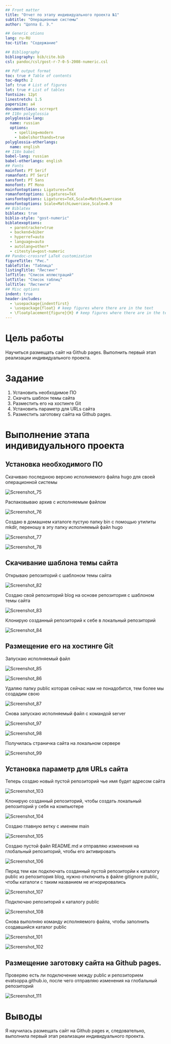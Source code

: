 ```yaml
---
## Front matter
title: "Отчет по этапу индивидуального проекта №1"
subtitle: "Операционные системы"
author: "Цоппа Е. Э."

## Generic otions
lang: ru-RU
toc-title: "Содержание"

## Bibliography
bibliography: bib/cite.bib
csl: pandoc/csl/gost-r-7-0-5-2008-numeric.csl

## Pdf output format
toc: true # Table of contents
toc-depth: 2
lof: true # List of figures
lot: true # List of tables
fontsize: 12pt
linestretch: 1.5
papersize: a4
documentclass: scrreprt
## I18n polyglossia
polyglossia-lang:
  name: russian
  options:
	- spelling=modern
	- babelshorthands=true
polyglossia-otherlangs:
  name: english
## I18n babel
babel-lang: russian
babel-otherlangs: english
## Fonts
mainfont: PT Serif
romanfont: PT Serif
sansfont: PT Sans
monofont: PT Mono
mainfontoptions: Ligatures=TeX
romanfontoptions: Ligatures=TeX
sansfontoptions: Ligatures=TeX,Scale=MatchLowercase
monofontoptions: Scale=MatchLowercase,Scale=0.9
## Biblatex
biblatex: true
biblio-style: "gost-numeric"
biblatexoptions:
  - parentracker=true
  - backend=biber
  - hyperref=auto
  - language=auto
  - autolang=other*
  - citestyle=gost-numeric
## Pandoc-crossref LaTeX customization
figureTitle: "Рис."
tableTitle: "Таблица"
listingTitle: "Листинг"
lofTitle: "Список иллюстраций"
lotTitle: "Список таблиц"
lolTitle: "Листинги"
## Misc options
indent: true
header-includes:
  - \usepackage{indentfirst}
  - \usepackage{float} # keep figures where there are in the text
  - \floatplacement{figure}{H} # keep figures where there are in the text
---
```


# Цель работы

Научиться размещать сайт на Github pages. Выполнить первый этап реализации индивидуального проекта.

# Задание

1. Установить необходимое ПО
2. Скачать шаблон темы сайта
3. Разместить его на хостинге Git
4. Установить параметр для URLs сайта
5. Разместить заготовку сайта на Github pages.

# Выполнение этапа индивидуального проекта

## Установка необходимого ПО

Скачиваю последнюю версию исполняемого файла hugo для своей операционной системы 

![Screenshot_75](https://github.com/evatsoppa/study_2023-2024_arh-pc/assets/145338773/2d431d71-5fef-4831-b20d-c5ae2fd7f522)


Распаковываю архив с исполняемым файлом 


![Screenshot_76](https://github.com/evatsoppa/study_2023-2024_arh-pc/assets/145338773/7109ada4-aae8-4d04-8cf0-a3bbb77a0ce8)

Создаю в домашнем каталоге пустую папку bin с помощью утилиты mkdir, переношу в эту папку исполняемый файл hugo 

![Screenshot_77](https://github.com/evatsoppa/study_2023-2024_arh-pc/assets/145338773/892744e1-d6ae-4af9-9109-49d54b869046)

![Screenshot_78](https://github.com/evatsoppa/study_2023-2024_arh-pc/assets/145338773/bc0a4d62-3fdd-4cba-a03e-7cdd96d934df)

## Скачивание шаблона темы сайта

Открываю репозиторий с шаблоном темы сайта 

![Screenshot_82](https://github.com/evatsoppa/study_2023-2024_arh-pc/assets/145338773/fce84680-bb7c-4390-bfef-1fe3455cbce2)

Создаю свой репозиторий blog на основе репозитория с шаблоном темы сайта 

![Screenshot_83](https://github.com/evatsoppa/study_2023-2024_arh-pc/assets/145338773/5756e9a0-4e0b-4111-941e-c7c410a3d80b)

Клонирую созданный репозиторий к себе в локальный репозиторий 

![Screenshot_84](https://github.com/evatsoppa/study_2023-2024_arh-pc/assets/145338773/87a95f36-db1d-4338-aeb0-3082392fe846)


## Размещение его на хостинге Git

Запускаю исполняемый файл 

![Screenshot_85](https://github.com/evatsoppa/study_2023-2024_arh-pc/assets/145338773/a9721a18-7c14-4b13-8224-9f298387f975)

![Screenshot_86](https://github.com/evatsoppa/study_2023-2024_arh-pc/assets/145338773/bfc43e3f-ab7b-4113-b67a-8d527637e9a0)

Удаляю папку public которая сейчас нам не понадобится, тем более мы создадим свою 

![Screenshot_87](https://github.com/evatsoppa/study_2023-2024_arh-pc/assets/145338773/5173df70-f847-4052-b82d-63943dbdb6b3)

Снова запускаю исполняемый файл с командой server 

![Screenshot_97](https://github.com/evatsoppa/study_2023-2024_os-intro/assets/145338773/f478ce7b-596c-4d1b-b0d6-04a8d9704773)

![Screenshot_98](https://github.com/evatsoppa/study_2023-2024_os-intro/assets/145338773/dff712b8-13de-4dae-aecf-fffcdbd82f72)

Получилась страничка сайта на локальном сервере 

![Screenshot_99](https://github.com/evatsoppa/study_2023-2024_os-intro/assets/145338773/7474c11a-2020-4ae7-bfaa-063a8e98ce82)

## Установка параметр для URLs сайта

Теперь создаю новый пустой репозиторий чье имя будет адресом сайта 

![Screenshot_103](https://github.com/evatsoppa/study_2023-2024_os-intro/assets/145338773/b9a51214-3896-4622-bdd4-c159834c7c63)

Клонирую созданный репозиторий, чтобы создать локальный репозиторий у себя на компьютере

![Screenshot_104](https://github.com/evatsoppa/study_2023-2024_os-intro/assets/145338773/21295afc-c88d-435c-a5ea-5d947c6ed5ec)

Создаю главную ветку с именем main 

![Screenshot_105](https://github.com/evatsoppa/study_2023-2024_os-intro/assets/145338773/b489d2ac-d06a-4903-bb99-492f7aa39abe)

Создаю пустой файл README.md и отправляю изменения на глобальный репозиторий, чтобы его активировать 

![Screenshot_106](https://github.com/evatsoppa/study_2023-2024_os-intro/assets/145338773/1910cc72-7bd5-495f-a8a6-afa1531fadff)

Перед тем как подключать созданный пустой репозиторйи к каталогу public из репозитория blog, нужно отключить в файле gitignore public, чтобы каталоги с таким названием не игнорировались 

![Screenshot_107](https://github.com/evatsoppa/study_2023-2024_os-intro/assets/145338773/82a3416d-daa9-4f3f-961b-29228ee2c41c)

Подключаю репозиторий к каталогу public 

![Screenshot_108](https://github.com/evatsoppa/study_2023-2024_os-intro/assets/145338773/05bbaf22-f4cc-4137-a164-213de053354e)

Снова выполняю команду исполняемого файла, чтобы заполнить создавшийся каталог public 

![Screenshot_101](https://github.com/evatsoppa/study_2023-2024_os-intro/assets/145338773/d6f2ff83-2782-442d-8027-09a593163f55)

![Screenshot_102](https://github.com/evatsoppa/study_2023-2024_os-intro/assets/145338773/78067d5d-1a55-460c-834f-1e52082be6fb)

## Размещение заготовку сайта на Github pages.

Проверяю есть ли подключение между public и репозиторием evatsoppa.github.io, после чего отправляю изменения на глобальный репозиторий 

![Screenshot_111](https://github.com/evatsoppa/study_2023-2024_os-intro/assets/145338773/fdc42244-8b72-4786-9908-ca73844590f6)

# Выводы

Я научилась размещать сайт на Github pages и, следовательно, выполнила первый этап реализации индивидуального проекта.

